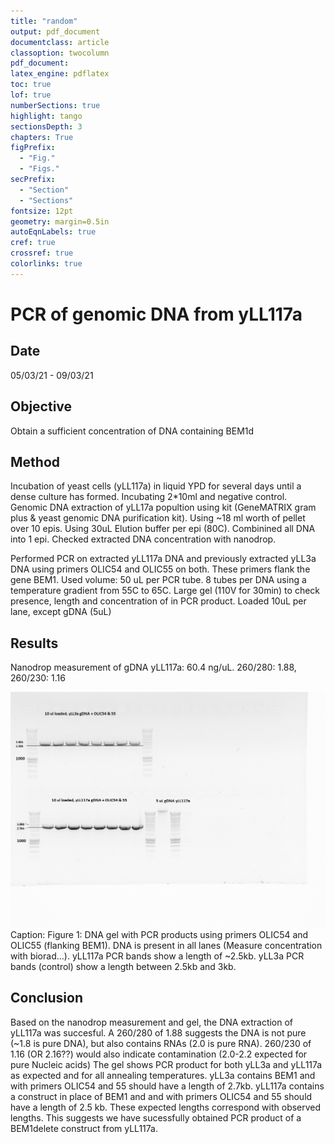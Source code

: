 ```yaml
---
title: "random"
output: pdf_document
documentclass: article
classoption: twocolumn
pdf_document:
latex_engine: pdflatex
toc: true
lof: true
numberSections: true
highlight: tango
sectionsDepth: 3
chapters: True
figPrefix:
  - "Fig."
  - "Figs."
secPrefix:
  - "Section"
  - "Sections"
fontsize: 12pt
geometry: margin=0.5in
autoEqnLabels: true
cref: true
crossref: true
colorlinks: true
---
```


# PCR of genomic DNA from yLL117a  

## Date 
05/03/21 - 09/03/21

## Objective
Obtain a sufficient concentration of DNA containing BEM1d

## Method
Incubation of yeast cells (yLL117a) in liquid YPD for several days until a dense culture has formed. Incubating 2*10ml and negative control.
Genomic DNA extraction of yLL17a popultion using kit (GeneMATRIX gram plus & yeast genomic DNA purification kit). Using ~18 ml worth of pellet over 10 epis. Using 30uL Elution buffer per epi (80C). Combinined all DNA into 1 epi.
Checked extracted DNA concentration with nanodrop.

Performed PCR on extracted yLL117a DNA and previously extracted yLL3a DNA using primers OLIC54 and OLIC55 on both. These primers flank the gene BEM1.
Used volume: 50 uL per PCR tube. 8 tubes per DNA using a temperature gradient from 55C to 65C.
Large gel (110V for 30min) to check presence, length and concentration of  in PCR product. Loaded 10uL per lane, except gDNA (5uL)

## Results
Nanodrop measurement of gDNA yLL117a:
60.4 ng/uL. 260/280: 1.88, 260/230: 1.16

![a longer caption for testing](../Images/210309-PCR_yLL117_olic54_oli55_annotated.png)
Caption:
Figure 1: DNA gel with PCR products using primers OLIC54 and OLIC55 (flanking BEM1). DNA is present in all lanes (Measure concentration with biorad...). yLL117a PCR bands show a length of ~2.5kb. yLL3a PCR bands (control) show a length between 2.5kb and 3kb. 

## Conclusion
Based on the nanodrop measurement and gel, the DNA extraction of yLL117a was succesful. A 260/280 of 1.88 suggests the DNA is not pure (~1.8 is pure DNA), but also contains RNAs (2.0 is pure RNA). 260/230 of 1.16 (OR 2.16??) would also indicate contamination (2.0-2.2 expected for pure Nucleic acids)
The gel shows PCR product for both yLL3a and yLL117a as expected and for all annealing temperatures. yLL3a contains BEM1 and with primers OLIC54 and 55 should have a length of 2.7kb. yLL117a contains a construct in place of BEM1 and and with primers OLIC54 and 55 should have a length of 2.5 kb. These expected lengths correspond with observed lengths. This suggests we have sucessfully obtained PCR product of a BEM1delete construct from yLL117a.

